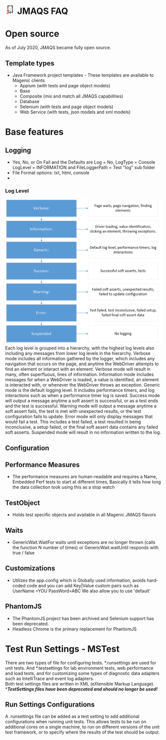 # <img src="resources/jmaqslogo.jpg" height="32" width="32"> JMAQS FAQ

# Open source
As of July 2020, JMAQS became fully open source.  

## Template types
- Java Framework project templates - These templates are available to Magenic clients
    - Appium (with tests and page object models)
    - Base
    - Composite (mix and match all JMAQS capabilities)
    - Database
    - Selenium (with tests and page object models)
    - Web Service (with tests, json models and xml models)

# Base features
## Logging
- Yes, No, or On Fail and the Defaults are  Log = No, LogType = Console LogLevel = INFORMATION and FileLoggerPath = Test "log" sub folder    
- File Format options: txt, html, console
- 
### Log Level
![The levels of logs](../resources/logleveldiagram.png)  
Each log level is grouped into a hierarchy, with the highest log levels also including any messages from lower log levels in the hierarchy.
Verbose mode includes all information gathered by the logger, which includes any navigation that occurs on the page, and anytime the WebDriver attempts to find an element or interact with an element. Verbose mode will result in many, often superfluous, lines of information.
Information mode includes messages for when a WebDriver is loaded, a value is identified, an element is interacted with, or whenever the WebDriver throws an exception.
Generic mode is the default logging level. It includes performance timers, and log interactions such as when a performance timer log is saved.
Success mode will output a message anytime a soft assert is successful, or as a test ends and the test is successful.
Warning mode will output a message anytime a soft assert fails, the test is met with unexpected results, or the test configuration fails to update.
Error mode will only display messages that would fail a test. This includes a test failed, a test resulted in being inconclusive, a setup failed, or the final soft assert data contains any failed soft asserts.
Suspended mode will result in no information written to the log.

## Configuration


## Performance Measures
- The performance measures are human-readable and requires a Name, Embedded Perf tests to start at different times, Basically it tells how long the data collection took using this as a stop watch

## TestObject
- Holds test specific objects and available in all Magenic JMAQS flavors

## Waits
- GenericWait.WaitFor waits until exceptions are no longer thrown (calls the function N number of times) or GenericWait.waitUntil  responds with true / false

## Customizations
- Utilizes the app.config which is Globally used information, avoids hard-coded code and you can add Key|Value custom pairs such as UserName =YOU PassWord=ABC   We also allow you to use 'default'

## PhantomJS
- The PhantomJS project has been archived and Selenium support has been deprecated.
- Headless Chrome is the primary replacement for PhantomJS

# Test Run Settings - MSTest
There are two types of file for configuring tests. *.runsettings are used for unit tests. And *.testsettings for lab environment tests, web performance and load tests, and for customizing some types of diagnostic data adapters such as IntelliTrace and event log adapters.   
Both test settings files are written in XML (eXtensible Markup Language).  
*_**TestSettings files have been deprecated and should no longer be used!**_

## Run Settings Configurations
A .runsettings file can be added as a test setting to add additional configurations when running unit tests. This allows tests to be run on additional cores on a single machine, to run on different versions of the unit test framework, or to specify where the results of the test should be output.